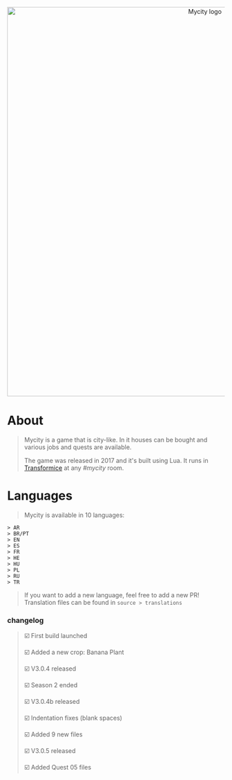 <p align="center">
  <a href="https://github.com/Chrystiang/mycity/">
	<img width="900px" src="https://imgur.com/tJDvtaf.png?raw=true" alt="Mycity logo">
  </a>
</p>

# About

> Mycity is a game that is city-like. In it houses can be bought and various jobs and quests are available.
>
> The game was released in 2017 and it's built using Lua. It runs in [Transformice](https://www.transformice.com) at any *#mycity* room.

# Languages

> Mycity is available in 10 languages:
```
> AR
> BR/PT
> EN
> ES
> FR
> HE
> HU
> PL
> RU
> TR
```
> If you want to add a new language, feel free to add a new PR!
> Translation files can be found in ``source > translations``

### changelog

> ☑️ First build launched
>
> ☑️ Added a new crop: Banana Plant
>
> ☑️ V3.0.4 released
>
> ☑️ Season 2 ended
>
> ☑️ V3.0.4b released
>
> ☑️ Indentation fixes (blank spaces)
>
> ☑️ Added 9 new files
>
> ☑️ V3.0.5 released
>
> ☑️ Added Quest 05 files
>